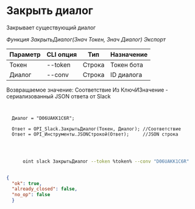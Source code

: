 ﻿---
sidebar_position: 2
---

# Закрыть диалог
 Закрывает существующий диалог


*Функция ЗакрытьДиалог(Знач Токен, Знач Диалог) Экспорт*

  | Параметр | CLI опция | Тип | Назначение |
  |-|-|-|-|
  | Токен | --token | Строка | Токен бота |
  | Диалог | --conv | Строка | ID диалога |

  
  Возвращаемое значение:   Соответствие Из КлючИЗначение - сериализованный JSON ответа от Slack

```bsl title="Пример кода"
	
  
  Диалог = "D06UAKK1C6R";
  
  Ответ = OPI_Slack.ЗакрытьДиалог(Токен, Диалог); //Соответствие
  Ответ = OPI_Инструменты.JSONСтрокой(Ответ);     //JSON строка
  
	
```

```sh title="Пример команды CLI"
    
      oint slack ЗакрытьДиалог --token %token% --conv "D06UAKK1C6R"

```


```json title="Результат"

{
  "ok": true,
  "already_closed": false,
  "no_op": false
  }

```
